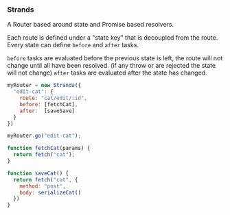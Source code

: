 ### Strands

A Router based around state and Promise based resolvers.

Each route is defined under a "state key" that is decoupled from the route.
Every state can define `before` and `after` tasks.

`before` tasks are evaluated before the previous state is left, the route will not change until all have been resolved. (if any throw or are rejected the state will not change)
`after` tasks are evaluated after the state has changed.

```js
myRouter = new Strands({
  "edit-cat": {
    route: "cat/edit/:id",
    before: [fetchCat],
    after:  [saveSave]
  }
})

myRouter.go("edit-cat");

function fetchCat(params) {
  return fetch("cat");
}

function saveCat() {
  return fetch("cat", {
    method: "post",
    body: serializeCat()
  })
}
```
